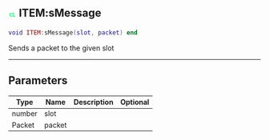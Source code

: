 ## ![client](.gitbook/assets/client.png) ITEM:sMessage


```lua
void ITEM:sMessage(slot, packet) end
```

Sends a packet to the given slot


------
## Parameters

| Type   | Name | Description              | Optional |
| ------ | ---- | ------------------------ | -------: |
| number | slot |  |  |
| Packet | packet |  |  |


